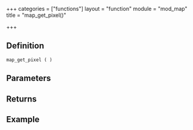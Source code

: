 +++
categories = ["functions"]
layout = "function"
module = "mod_map"
title = "map_get_pixel()"

+++

## Definition

    map_get_pixel ( )

## Parameters

## Returns

## Example
